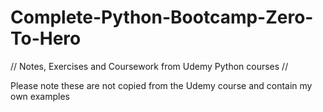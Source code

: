 # Complete-Python-Bootcamp-Zero-To-Hero

// Notes, Exercises and Coursework from Udemy Python courses // 

Please note these are not copied from the Udemy course and contain my own examples 
